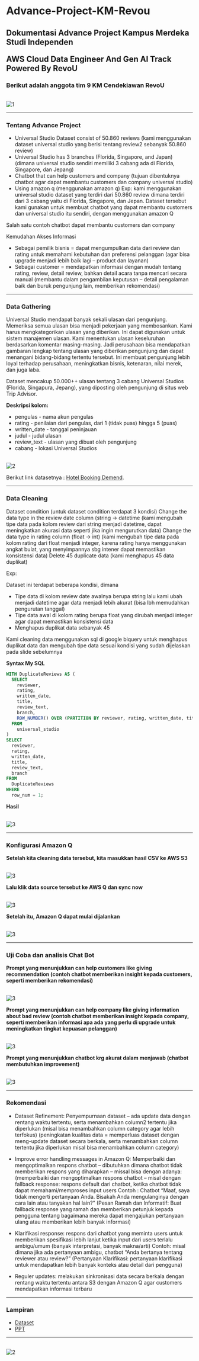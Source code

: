# Advance-Project-KM-Revou

## Dokumentasi Advance Project Kampus Merdeka Studi Independen <p> AWS Cloud Data Engineer And Gen AI Track Powered By RevoU

### Berikut adalah anggota tim 9 KM Cendekiawan RevoU
<p>

<br>![1](./img/cover1.png)</br>

----------

### Tentang Advance Project
- Universal Studio Dataset consist of 50.860 reviews (kami menggunakan dataset universal studio yang berisi tentang review2 sebanyak 50.860 review)
- Universal Studio has 3 branches (Florida, Singapore, and Japan) (dimana universal studio sendiri memiliki 3 cabang ada di Florida, Singapore, dan Jepang)
- Chatbot that can help customers and company (tujuan dibentuknya chatbot agar dapat membantu customers dan company universal studio)
- Using amazon q (menggunakan amazon q)
Exp: kami menggunakan universal studio dataset yang terdiri dari 50.860 review dimana terdiri dari 3 cabang yaitu di Florida, Singapore, dan Jepan. Dataset tersebut kami gunakan untuk membuat chatbot yang dapat membantu customers dan universal studio itu sendiri, dengan menggunakan amazon Q

Salah satu contoh chatbot dapat membantu customers dan company<p>
Kemudahan Akses Informasi
-	Sebagai pemilik bisnis = dapat mengumpulkan data dari review dan rating untuk memahami kebutuhan dan preferensi pelanggan (agar bisa upgrade menjadi lebih baik lagi – product dan layanan)
-	Sebagai customer = mendapatkan informasi dengan mudah tentang rating, review, detail review, bahkan detail acara tanpa mencari secara manual (membantu dalam pengambilan keputusan – detail pengalaman baik dan buruk pengunjung lain, memberikan rekomendasi)

----------------

### Data Gathering

Universal Studio mendapat banyak sekali ulasan dari pengunjung. Memeriksa semua ulasan bisa menjadi pekerjaan yang membosankan. Kami harus mengkategorikan ulasan yang diberikan. Ini dapat digunakan untuk sistem manajemen ulasan. Kami menentukan ulasan keseluruhan berdasarkan komentar masing-masing. Jadi perusahaan bisa mendapatkan gambaran lengkap tentang ulasan yang diberikan pengunjung dan dapat menangani bidang-bidang tertentu tersebut. Ini membuat pengunjung lebih loyal terhadap perusahaan, meningkatkan bisnis, ketenaran, nilai merek, dan juga laba.

Dataset mencakup 50.000++ ulasan tentang 3 cabang Universal Studios (Florida, Singapura, Jepang), yang diposting oleh pengunjung di situs web Trip Advisor.

**Deskripsi kolom:**

- pengulas - nama akun pengulas
- rating - penilaian dari pengulas, dari 1 (tidak puas) hingga 5 (puas)
- written_date - tanggal peninjauan
- judul - judul ulasan
- review_text - ulasan yang dibuat oleh pengunjung
- cabang - lokasi Universal Studios

<br>![2](./img/dataset.png)</br>

Berikut link datasetnya : [Hotel Booking Demend](https://www.kaggle.com/datasets/dwiknrd/reviewuniversalstudio).

------------------

### Data Cleaning
Dataset condition (untuk dataset condition terdapat 3 kondisi)
Change the data type in the review date column (string -> datetime  (kami mengubah tipe data pada kolom review dari string menjadi datetime, dapat meningkatkan akurasi data seperti jika ingin mengurutkan data)
Change the data type in rating column (float -> int) (kami mengubah tipe data pada kolom rating dari float menjadi integer, karena rating hanya menggunakan angkat bulat, yang menyimpannya sbg intener dapat memastikan konsistensi data)
Delete 45 duplicate data (kami menghapus 45 data duplikat)

Exp:<p>
Dataset ini terdapat beberapa kondisi, dimana
- Tipe data di kolom review date awalnya berupa string lalu kami ubah menjadi datetime agar data menjadi lebih akurat (bisa lbh memudahkan pengurutan tanggal)
- Tipe data awal di kolom rating berupa float yang dirubah menjadi integer agar dapat memastikan konsistensi data
- Menghapus duplikat data sebanyak 45

Kami cleaning data menggunakan sql di google biquery untuk menghapus duplikat data dan mengubah tipe data sesuai kondisi yang sudah dijelaskan pada slide sebelumnya

**Syntax My SQL**
```sql
WITH DuplicateReviews AS (
  SELECT
    reviewer,
    rating,
    written_date,
    title,
    review_text,
    branch,
    ROW_NUMBER() OVER (PARTITION BY reviewer, rating, written_date, title, review_text, branch) AS row_num
  FROM
    universal_studio
)
SELECT
  reviewer,
  rating,
  written_date,
  title,
  review_text,
  branch
FROM
  DuplicateReviews
WHERE
  row_num = 1;
```

**Hasil**<p>
<br>![3](./img/cleaning.jpeg)</br>

---------

### Konfigurasi Amazon Q

**Setelah kita cleaning data tersebut, kita masukkan hasil CSV ke AWS S3**<p>
<br>![3](./img/amazonq1.jpeg)</br>

**Lalu klik data source tersebut ke AWS Q dan sync now**<p>
<br>![3](./img/amazonq2.jpeg)</br>


**Setelah itu, Amazon Q dapat mulai dijalankan**<p>
<br>![3](./img/amazonq3.jpeg)</br>

---------------

### Uji Coba dan analisis Chat Bot 
**Prompt yang menunjukkan can help customers like giving recommendation (contoh chatbot memberikan insight kepada customers, seperti memberikan rekomendasi)** <p>
<br>![3](./img/6.png)</br>

**Prompt yang menunjukkan can help company like giving information about bad review (contoh chatbot memberikan insight kepada company, seperti memberikan informasi apa ada yang perlu di upgrade untuk meningkatkan tingkat kepuasan pelanggan)**<p>
<br>![3](./img/7.png)</br>

**Prompt yang menunjukkan chatbot krg akurat dalam menjawab (chatbot membutuhkan improvement)**<p>
<br>![3](./img/8.png)</br>

--------

### Rekomendasi
-	Dataset Refinement: Penyempurnaan dataset – ada update data dengan rentang waktu tertentu, serta menambahkan column2 tertentu jika diperlukan (misal bisa menambahkan column category agar lebih terfokus) (peningkatan kualitas data = memperluas dataset dengan meng-update dataset secara berkala, serta menambahkan column tertentu jika diperlukan misal bisa menambahkan column category)
-	Improve error handling messages in Amazon Q: Memperbaiki dan mengoptimalkan respons chatbot – dibutuhkan dimana chatbot tidak memberikan respons yang diharapkan – missal bisa dengan adanya: (memperbaiki dan mengoptimalkan respons chatbot – misal dengan fallback response: respons default dari chatbot, ketika chatbot tidak dapat memahami/memproses input users
Contoh : Chatbot “Maaf, saya tidak mengerti pertanyaan Anda. Bisakah Anda mengulanginya dengan cara lain atau tanyakan hal lain?” (Pesan Ramah dan Informatif: Buat fallback response yang ramah dan memberikan petunjuk kepada pengguna tentang bagaimana mereka dapat mengajukan pertanyaan ulang atau memberikan lebih banyak informasi)

- Klarifikasi response: respons dari chatbot yang meminta users untuk memberikan spesifikasi lebih lanjut ketika input dari users terlalu ambigu/umum (banyak interpretasi, banyak makna/arti)
Contoh: misal dimana jika ada pertanyaan ambigu, chatbot “Anda bertanya tentang reviewer atau review?” (Pertanyaan Klarifikasi: pertanyaan klarifikasi untuk mendapatkan lebih banyak konteks atau detail dari pengguna)
-	Reguler updates: melakukan sinkronisasi data secara berkala dengan rentang waktu tertentu antara S3 dengan Amazon Q agar customers mendapatkan informasi terbaru

------------

### Lampiran

- [Dataset](https://www.kaggle.com/datasets/dwiknrd/reviewuniversalstudio)
- [PPT](dataset/PPT%20TIM%209%20ADVANCE.pdf)

----
<br>![2](./img/penutup.png)</br><p>